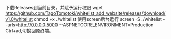 下载Releases到当前目录，并赋予运行权限
wget https://github.com/TagoTomotoki/whitelist_add_website/releases/download/v1.0/whitelist
chmod +x ./whitelist
使用screen后台运行
screen -S
./whitelist --urls=http://0.0.0.0:5000 --ASPNETCORE_ENVIRONMENT=Production
Ctrl+ad,切换回原终端。
